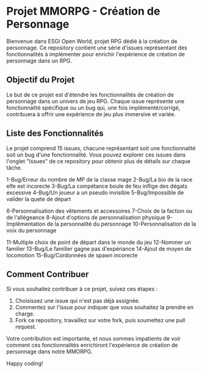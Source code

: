 # Projet MMORPG - Création de Personnage

Bienvenue dans ESGI Open World, projet RPG dédié à la création de personnage. 
Ce repository contient une série d'issues représentant des fonctionnalités à implémenter pour enrichir l'expérience de création de personnage dans un RPG.

## Objectif du Projet

Le but de ce projet est d'étendre les fonctionnalités de création de personnage dans un univers de jeu RPG. 
Chaque issue représente une fonctionnalité spécifique ou un bug qui, une fois implémenté/corrigé, contribuera à offrir une expérience de jeu plus immersive et variée.

## Liste des Fonctionnalités

Le projet comprend 15 issues, chacune représentant soit une fonctionnalité soit un bug d'une fonctionnalité. 
Vous pouvez explorer ces issues dans l'onglet "Issues" de ce repository pour obtenir plus de détails sur chaque tâche.

1-Bug/Erreur du nombre de MP de la classe mage 
2-Bug/La bio de la race elfe est incorecte
3-Bug/La compétance boule de feu inflige des dégats excessive
4-Bug/Un joueur a un pseudo invisible
5-Bug/Impossible de valider la quete de départ

6-Personnalisation des vêtements et accessoires
7-Choix de la faction ou de l'allégeance
8-Ajout d'options de personnalisation physique
9-Implémentation de la personnalité du personnage
10-Personnalisation de la voix du personnage

11-Multiple choix de point de départ dans le monde du jeu
12-Nommer un familier
13-Bug/Le familier gagne pas d'expériance
14-Ajout de moyen de locomotion
15-Bug/Cordonnées de spawn incorecte


## Comment Contribuer

Si vous souhaitez contribuer à ce projet, suivez ces étapes :

1. Choisissez une issue qui n'est pas déjà assignée.
2. Commentez sur l'issue pour indiquer que vous souhaitez la prendre en charge.
3. Fork ce repository, travaillez sur votre fork, puis soumettez une pull request.

Votre contribution est importante, et nous sommes impatients de voir comment ces fonctionnalités enrichiront l'expérience de création de personnage dans notre MMORPG.

Happy coding!




